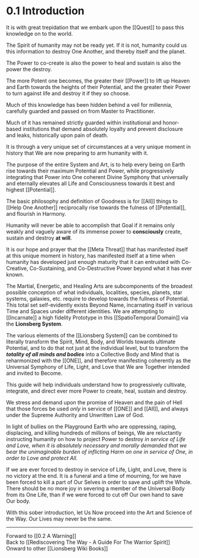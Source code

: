 # 0.1 Introduction

It is with great trepidation that we embark upon the [[Quest]] to pass this knowledge on to the world. 

The Spirit of humanity may not be ready yet. If it is not, humanity could us this information to destroy One Another, and thereby itself and the planet. 

The Power to co-create is also the power to heal and sustain is also the power the destroy. 

The more Potent one becomes, the greater their [[Power]] to lift up Heaven and Earth towards the heights of their Potential, and the greater their Power to turn against life and destroy it if they so choose. 

Much of this knowledge has been hidden behind a veil for millennia, carefully guarded and passed on from Master to Practitioner. 

Much of it has remained strictly guarded within institutional and honor-based institutions that demand absolutely loyalty and prevent disclosure and leaks, historically upon pain of death. 

It is through a very unique set of circumstances at a very unique moment in history that We are now preparing to arm humanity with it. 

The purpose of the entire System and Art, is to help every being on Earth rise towards their maximum Potential and Power, while progressively integrating that Power into One coherent Divine Symphony that universally and eternally elevates all Life and Consciousness towards it best and highest [[Potential]]. 

The basic philosophy and definition of Goodness is for [[All]] things to [[Help One Another]] reciprocally rise towards the fulness of [[Potential]], and flourish in Harmony. 

Humanity will never be able to accomplish that Goal if it remains only weakly and vaguely aware of its immense power to **consciously** create, sustain and destroy **at will**. 

It is our hope and prayer that the [[Meta Threat]] that has manifested itself at this unique moment in history, has manifested itself at a time when humanity has developed just enough maturity that it can entrusted with Co-Creative, Co-Sustaining, and Co-Destructive Power beyond what it has ever known.

The Martial, Energetic, and Healing Arts are subcomponents of the broadest possible conception of what individuals, localities, species, planets, star systems, galaxies, etc. require to develop towards the fullness of Potential. This total set self-evidently exists Beyond Name, incarnating itself in various Time and Spaces under different identities. We are attempting to [[Incarnate]] a high fidelity Prototype in this [[SpatioTemporal Domain]] via the **Lionsberg System**. 

The various elements of the [[Lionsberg System]] can be combined to literally transform the Spirit, Mind, Body, and Worlds towards ultimate Potential, and to do that not just at the individual level, but to transform the ***totality of all minds and bodies*** into a Collective Body and Mind that is reharmonized with the [[ONE]], and therefore manifesting coherently as the Universal Symphony of Life, Light, and Love that We are Together intended and invited to Become. 

This guide will help individuals understand how to progressively cultivate, integrate, and direct ever more Power to create, heal, sustain and destroy. 

We stress and demand upon the promise of Heaven and the pain of Hell that those forces be used _only_ in service of [[ONE]] and [[All]], and always under the Supreme Authority and Unwritten Law of God. 

In light of bullies on the Playground Earth who are oppressing, raping, displacing, and killing hundreds of millions of beings, We are reluctantly instructing humanity on how to project Power to destroy _in service of Life and Love, when it is absolutely necessary and morally demanded that we bear the unimaginable burden of inflicting Harm on one in service of One, in order to Love and protect All._

If we are ever forced to destroy in service of Life, Light, and Love, there is no victory at the end. It is a funeral and a time of mourning, for we have been forced to kill a part of Our Selves in order to save and uplift the Whole. There should be no more joy in severing a member of the Universal Body from its One Life, than if we were forced to cut off Our own hand to save Our body. 

With this sober introduction, let Us Now proceed into the Art and Science of the Way. Our Lives may never be the same. 

____
Forward to [[0.2 A Warning]]  
Back to [[Rediscovering The Way - A Guide For The Warrior Spirit]]  
Onward to other [[Lionsberg Wiki Books]]  
